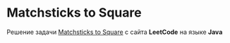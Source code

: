 # Matchsticks to Square
Решение задачи [Matchsticks to Square](https://leetcode.com/problems/matchsticks-to-square/) с сайта **LeetCode** на языке **Java**